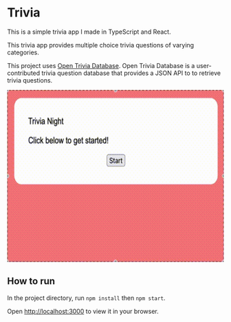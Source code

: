 # Trivia

This is a simple trivia app I made in TypeScript and React.

This trivia app provides multiple choice trivia questions of varying categories.

This project uses [Open Trivia Database](https://opentdb.com/). Open Trivia Database is a user-contributed trivia question database that provides a JSON API to to retrieve trivia questions.

<img src='./demo.gif' alt='demo' height="400px"/>

## How to run

In the project directory, run `npm install` then `npm start`.

Open [http://localhost:3000](http://localhost:3000) to view it in your browser.
